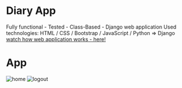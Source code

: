 # Diary App
Fully functional - Tested - Class-Based - Django web application
Used technologies: HTML / CSS / Bootstrap / JavaScript / Python => Django
<a href="https://www.youtube.com/watch?v=26_0GmhXWKg">watch how web application works - here!</a>

# App
![home](https://user-images.githubusercontent.com/106172218/233013615-6d61df18-7b31-4f6a-a4a4-516623d7c21c.jpg)
![logout](https://user-images.githubusercontent.com/106172218/233013631-e0742e6c-0572-440e-8f1a-2b592aa6d021.png)
